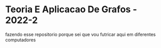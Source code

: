 # Teoria E Aplicacao De Grafos - 2022-2
fazendo esse repositorio porque sei que vou futricar aqui em diferentes computadores

